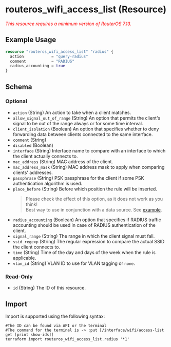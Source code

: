 # routeros_wifi_access_list (Resource)
*<span style="color:red">This resource requires a minimum version of RouterOS 7.13.</span>*

## Example Usage
```terraform
resource "routeros_wifi_access_list" "radius" {
  action            = "query-radius"
  comment           = "RADIUS"
  radius_accounting = true
}
```

<!-- schema generated by tfplugindocs -->
## Schema

### Optional

- `action` (String) An action to take when a client matches.
- `allow_signal_out_of_range` (String) An option that permits the client's signal to be out of the range always or for some time interval.
- `client_isolation` (Boolean) An option that specifies whether to deny forwarding data between clients connected to the same interface.
- `comment` (String)
- `disabled` (Boolean)
- `interface` (String) Interface name to compare with an interface to which the client actually connects to.
- `mac_address` (String) MAC address of the client.
- `mac_address_mask` (String) MAC address mask to apply when comparing clients' addresses.
- `passphrase` (String) PSK passphrase for the client if some PSK authentication algorithm is used.
- `place_before` (String) Before which position the rule will be inserted.  
	> Please check the effect of this option, as it does not work as you think!  
	> Best way to use in conjunction with a data source. See [example](../data-sources/firewall.md#example-usage).
- `radius_accounting` (Boolean) An option that specifies if RADIUS traffic accounting should be used in case of RADIUS authentication of the client.
- `signal_range` (String) The range in which the client signal must fall.
- `ssid_regexp` (String) The regular expression to compare the actual SSID the client connects to.
- `time` (String) Time of the day and days of the week when the rule is applicable.
- `vlan_id` (String) VLAN ID to use for VLAN tagging or `none`.

### Read-Only

- `id` (String) The ID of this resource.

## Import
Import is supported using the following syntax:
```shell
#The ID can be found via API or the terminal
#The command for the terminal is -> :put [/interface/wifi/access-list get [print show-ids]]
terraform import routeros_wifi_access_list.radius '*1'
```
